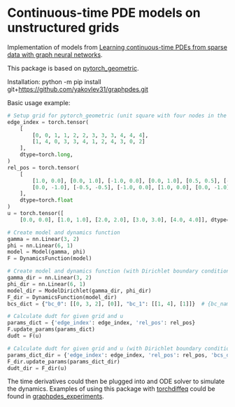 # Continuous-time PDE models on unstructured grids

Implementation of models from [Learning continuous-time PDEs from sparse data with graph neural networks](https://openreview.net/forum?id=aUX5Plaq7Oy).


This package is based on [pytorch_geometric](https://github.com/rusty1s/pytorch_geometric).

Installation: python -m pip install git+https://github.com/yakovlev31/graphpdes.git

Basic usage example:

```python
# Setup grid for pytorch_geometric (unit square with four nodes in the corners and one in the middle)
edge_index = torch.tensor(
    [
        [0, 0, 1, 1, 2, 2, 3, 3, 3, 4, 4, 4], 
        [1, 4, 0, 3, 3, 4, 1, 2, 4, 3, 0, 2]
    ], 
    dtype=torch.long,
)
rel_pos = torch.tensor(
    [
        [1.0, 0.0], [0.0, 1.0], [-1.0, 0.0], [0.0, 1.0], [0.5, 0.5], [-0.5, 0.5], 
        [0.0, -1.0], [-0.5, -0.5], [-1.0, 0.0], [1.0, 0.0], [0.0, -1.0], [0.5, -0.5],
    ], 
    dtype=torch.float
)
u = torch.tensor([
    [0.0, 0.0], [1.0, 1.0], [2.0, 2.0], [3.0, 3.0], [4.0, 4.0]], dtype=torch.float)

# Create model and dynamics function
gamma = nn.Linear(3, 2)
phi = nn.Linear(6, 1)
model = Model(gamma, phi)
F = DynamicsFunction(model)

# Create model and dynamics function (with Dirichlet boundary conditions)
gamma_dir = nn.Linear(3, 2)
phi_dir = nn.Linear(6, 1)
model_dir = ModelDirichlet(gamma_dir, phi_dir)
F_dir = DynamicsFunction(model_dir)
bcs_dict = {"bc_0": [[0, 3, 2], [0]], "bc_1": [[1, 4], [1]]}  # {bc_name: [[node_inds], [field_inds]], etc.}

# Calculate dudt for given grid and u
params_dict = {'edge_index': edge_index, 'rel_pos': rel_pos}
F.update_params(params_dict)
dudt = F(u)

# Calculate dudt for given grid and u (with Dirichlet boundary conditions)
params_dict_dir = {'edge_index': edge_index, 'rel_pos': rel_pos, 'bcs_dict': bcs_dict}
F_dir.update_params(params_dict_dir)
dudt_dir = F_dir(u)
```

The time derivatives could then be plugged into and ODE solver to simulate the dynamics. Examples of using this package with [torchdiffeq](https://github.com/rtqichen/torchdiffeq) could be found in [graphpdes_experiments](https://github.com/yakovlev31/graphpdes_experiments/).
